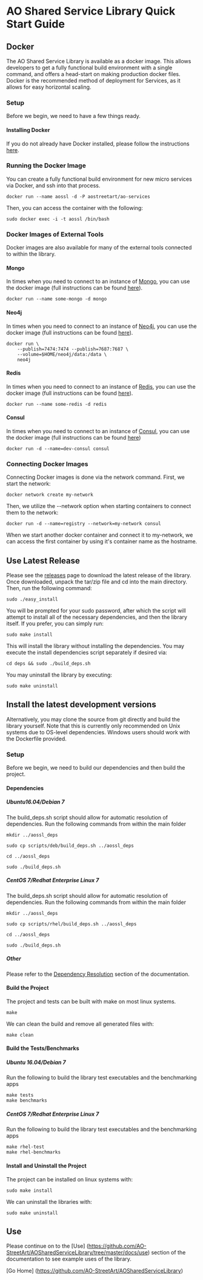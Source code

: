 # AO Shared Service Library Quick Start Guide

## Docker

The AO Shared Service Library is available as a docker image.  This allows developers to get a fully functional build environment with a single command, and offers a head-start on making production docker files.  Docker is the recommended method of deployment for Services, as it allows for easy horizontal scaling.

### Setup

Before we begin, we need to have a few things ready.

#### Installing Docker

If you do not already have Docker installed, please follow the instructions [here](https://docs.docker.com/engine/installation).

### Running the Docker Image

You can create a fully functional build environment for new micro services via Docker, and ssh into that process.

`docker run --name aossl -d -P aostreetart/ao-services`

Then, you can access the container with the following:

`sudo docker exec -i -t aossl /bin/bash`

### Docker Images of External Tools

Docker images are also available for many of the external tools connected to within the library.

#### Mongo

In times when you need to connect to an instance of [Mongo](https://www.mongodb.com), you can use the docker image (full instructions can be found [here](https://hub.docker.com/_/mongo/)).

    docker run --name some-mongo -d mongo

#### Neo4j

In times when you need to connect to an instance of [Neo4j](https://neo4j.com/), you can use the docker image (full instructions can be found [here](https://hub.docker.com/_/neo4j/)).

    docker run \
        --publish=7474:7474 --publish=7687:7687 \
        --volume=$HOME/neo4j/data:/data \
        neo4j

#### Redis

In times when you need to connect to an instance of [Redis](http://redis.io/), you can use the docker image (full instructions can be found [here](https://hub.docker.com/_/redis/)).

`docker run --name some-redis -d redis`

#### Consul

In times when you need to connect to an instance of [Consul](https://www.consul.io/), you can use the docker image (full instructions can be found [here](https://hub.docker.com/_/consul/))

`docker run -d --name=dev-consul consul`

### Connecting Docker Images

Connecting Docker images is done via the network command.  First, we start the network:

`docker network create my-network`

Then, we utilize the --network option when starting containers to connect them to the network:

`docker run -d --name=registry --network=my-network consul`

When we start another docker container and connect it to my-network, we can access the first container by using it's container name as the hostname.

## Use Latest Release

Please see the [releases](https://github.com/AO-StreetArt/AOSharedServiceLibrary/releases) page to download the latest release of the library.  Once downloaded, unpack the tar/zip file and cd into the main directory.  Then, run the following command:

    sudo ./easy_install

You will be prompted for your sudo password, after which the script will attempt to install all of the necessary dependencies, and then the library itself.  If you prefer, you can simply run:

    sudo make install

This will install the library without installing the dependencies.  You may execute the install dependencies script separately if desired via:

    cd deps && sudo ./build_deps.sh

You may uninstall the library by executing:

    sudo make uninstall

## Install the latest development versions

Alternatively, you may clone the source from git directly and build the library yourself.  Note that this is currently only recommended on Unix systems due to OS-level dependencies.  Windows users should work with the Dockerfile provided.

### Setup

Before we begin, we need to build our dependencies and then build the project.

#### Dependencies

##### Ubuntu16.04/Debian 7
The build_deps.sh script should allow for automatic resolution of dependencies.  Run the following commands from within the main folder

`mkdir ../aossl_deps`

`sudo cp scripts/deb/build_deps.sh ../aossl_deps`

`cd ../aossl_deps`

`sudo ./build_deps.sh`

##### CentOS 7/Redhat Enterprise Linux 7
The build_deps.sh script should allow for automatic resolution of dependencies.  Run the following commands from within the main folder

`mkdir ../aossl_deps`

`sudo cp scripts/rhel/build_deps.sh ../aossl_deps`

`cd ../aossl_deps`

`sudo ./build_deps.sh`

##### Other
Please refer to the [Dependency Resolution](https://github.com/AO-StreetArt/AOSharedServiceLibrary/tree/master/docs/deps) section of the documentation.

#### Build the Project

The project and tests can be built with make on most linux systems.

`make`

We can clean the build and remove all generated files with:

`make clean`

#### Build the Tests/Benchmarks

##### Ubuntu 16.04/Debian 7

Run the following to build the library test executables and the benchmarking apps

    make tests
    make benchmarks

##### CentOS 7/Redhat Enterprise Linux 7

Run the following to build the library test executables and the benchmarking apps

    make rhel-test
    make rhel-benchmarks

#### Install and Uninstall the Project

The project can be installed on linux systems with:

`sudo make install`

We can uninstall the libraries with:

`sudo make uninstall`

## Use
Please continue on to the [Use] (https://github.com/AO-StreetArt/AOSharedServiceLibrary/tree/master/docs/use) section of the documentation to see example uses of the library.

[Go Home] (https://github.com/AO-StreetArt/AOSharedServiceLibrary)
